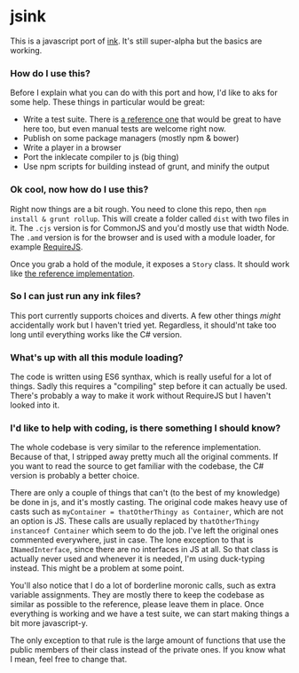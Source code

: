# jsink

This is a javascript port of [ink](https://github.com/inkle/ink). It's still super-alpha but the basics are working.

### How do I use this?

Before I explain what you can do with this port and how, I'd like to aks for some help. These things in particular would be great:

- Write a test suite. There is [a reference one](https://github.com/inkle/ink/tree/master/tests) that would be great to have here too, but even manual tests are welcome right now.
- Publish on some package managers (mostly npm & bower)
- Write a player in a browser
- Port the inklecate compiler to js (big thing)
- Use npm scripts for building instead of grunt, and minify the output

### Ok cool, now how do I use this?

Right now things are a bit rough. You need to clone this repo, then `npm install & grunt rollup`. This will create a folder called `dist` with two files in it.
The `.cjs` version is for CommonJS and you'd mostly use that width Node. The `.amd` version is for the browser and is used with a module loader, for example [RequireJS](http://requirejs.org/).

Once you grab a hold of the module, it exposes a `Story` class. It should work like [the reference implementation](https://github.com/inkle/ink/blob/master/Documentation/RunningYourInk.md).

### So I can just run any ink files?

This port currently supports choices and diverts. A few other things *might* accidentally work but I haven't tried yet. Regardless, it should'nt take too long until everything works like the C# version.

### What's up with all this module loading?

The code is written using ES6 synthax, which is really useful for a lot of things. Sadly this requires a "compiling" step before it can actually be used. There's probably a way to make it work without RequireJS but I haven't looked into it.

### I'd like to help with coding, is there something I should know?

The whole codebase is very similar to the reference implementation. Because of that, I stripped away pretty much all the original comments. If you want to read the source to get familiar with the codebase, the C# version is probably a better choice.

There are only a couple of things that can't (to the best of my knowledge) be done in js, and it's mostly casting. The original code makes heavy use of casts such as `myContainer = thatOtherThingy as Container`, which are not an option is JS. These calls are usually replaced by `thatOtherThingy instanceof Container` which seem to do the job. I've left the original ones commented everywhere, just in case.
The lone exception to that is `INamedInterface`, since there are no interfaces in JS at all. So that class is actually never used and whenever it is needed, I'm using duck-typing instead. This might be a problem at some point.

You'll also notice that I do a lot of borderline moronic calls, such as extra variable assignments. They are mostly there to keep the codebase as similar as possible to the reference, please leave them in place. Once everything is working and we have a test suite, we can start making things a bit more javascript-y. 

The only exception to that rule is the large amount of functions that use the public members of their class instead of the private ones. If you know what I mean, feel free to change that.